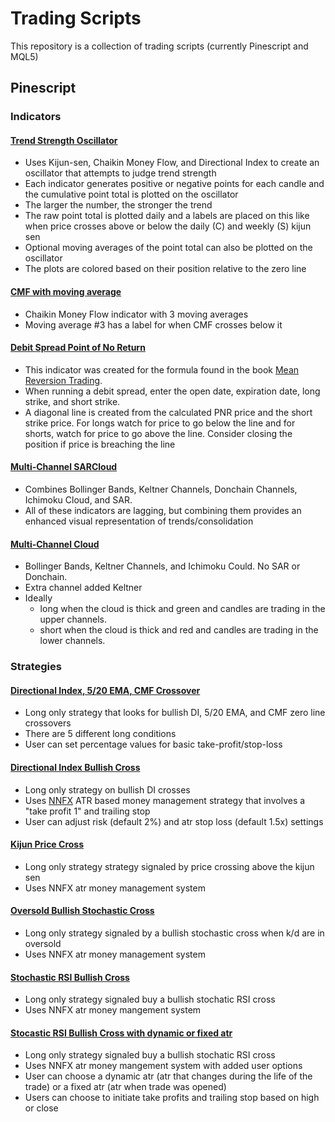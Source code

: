 # Trading Scripts
This repository is a collection of trading scripts (currently Pinescript and MQL5)

## Pinescript
### Indicators
#### [Trend Strength Oscillator](https://github.com/robinpunn/trade/blob/main/pinescript/indicators/trend-strenth.pine)
- Uses Kijun-sen, Chaikin Money Flow, and Directional Index to create an oscillator that attempts to judge trend strength
- Each indicator generates positive or negative points for each candle and the cumulative point total is plotted on the oscillator
- The larger the number, the stronger the trend
- The raw point total is plotted daily and a labels are placed on this like when price crosses above or below the daily (C) and weekly (S) kijun sen
- Optional moving averages of the point total can also be plotted on the oscillator
- The plots are colored based on their position relative to the zero line

#### [CMF with moving average](https://github.com/robinpunn/trade/blob/main/pinescript/indicators/cmf-ma.pine)
- Chaikin Money Flow indicator with 3 moving averages
- Moving average #3 has a label for when CMF crosses below it

#### [Debit Spread Point of No Return](https://github.com/robinpunn/trade/blob/main/pinescript/indicators/debit-spread-pnr.pine)
- This indicator was created for the formula found in the book [Mean Reversion Trading](https://www.amazon.com/Mean-Reversion-Trading-Technical-Analysis-ebook/dp/B0B781VTZX/ref=sr_1_1?crid=35C2DW94FESUV&dib=eyJ2IjoiMSJ9.26n3tNbcUQflWrHzWPbPcAEHOCCw44N8TkqgrJHtWTWVrwRqUW95sm-qD6-plM5QiMpKUnqBi5SzLISKXLK2dO6zs3_pWJBfzTnhDwvF0Bs.mMBT33qp9k_URothrDm0eGMz_ALZ9OzmPgI7sE5Ku9Y&dib_tag=se&keywords=mean+reversion+trading+nishant+pant&qid=1723005127&sprefix=mean+rever%2Caps%2C106&sr=8-1).
- When running a debit spread, enter the open date, expiration date, long strike, and short strike. 
- A diagonal line is created from the calculated PNR price and the short strike price. For longs watch for price to go below the line and for shorts, watch for price to go above the line. Consider closing the position if price is breaching the line

#### [Multi-Channel SARCloud](https://github.com/robinpunn/trade/blob/main/pinescript/indicators/bb-kc-chain-ichi-sar.pine)
- Combines Bollinger Bands, Keltner Channels, Donchain Channels, Ichimoku Cloud, and SAR. 
- All of these indicators are lagging, but combining them provides an enhanced visual representation of trends/consolidation

#### [Multi-Channel Cloud](https://github.com/robinpunn/trade/blob/main/pinescript/indicators/multi-channel-cloud.pine)
- Bollinger Bands, Keltner Channels, and Ichimoku Could. No SAR or Donchain.
- Extra channel added Keltner
- Ideally
    - long when the cloud is thick and green and candles are trading in the upper channels.
    - short when the cloud is thick and red and candles are trading in the lower channels.

### Strategies
#### [Directional Index, 5/20 EMA, CMF Crossover](https://github.com/robinpunn/trade/blob/main/pinescript/strategies/crossover-cmf.pine)
- Long only strategy that looks for bullish DI, 5/20 EMA, and CMF zero line crossovers
- There are 5 different long conditions
- User can set percentage values for basic take-profit/stop-loss 

#### [Directional Index Bullish Cross](https://github.com/robinpunn/trade/blob/main/pinescript/strategies/dmi-cross.pine)
- Long only strategy on bullish DI crosses
- Uses [NNFX](https://youtu.be/bqWLFNpK6eg?list=PLPqWQo6-TXfE8G_Mmxow0znSSoWTu44e7&t=839) ATR based money management strategy that involves a "take profit 1" and trailing stop
- User can adjust risk (default 2%) and atr stop loss (default 1.5x) settings

#### [Kijun Price Cross](https://github.com/robinpunn/trade/blob/main/pinescript/strategies/kijun-price-cross.pine)
- Long only strategy strategy signaled by price crossing above the kijun sen
- Uses NNFX atr money management system

#### [Oversold Bullish Stochastic Cross](https://github.com/robinpunn/trade/blob/main/pinescript/strategies/stochastic-cross-oversold.pine)
- Long only strategy signaled by a bullish stochastic cross when k/d are in oversold
- Uses NNFX atr money management system

#### [Stochastic RSI Bullish Cross](https://github.com/robinpunn/trade/blob/main/pinescript/strategies/stochastic-cross-nnfx.pine)
- Long only strategy signaled buy a bullish stochatic RSI cross
- Uses NNFX atr money mangement system

#### [Stocastic RSI Bullish Cross with dynamic or fixed atr](https://github.com/robinpunn/trade/blob/main/pinescript/strategies/user-choice-stochRsi-nnfx.pine)
- Long only strategy signaled buy a bullish stochatic RSI cross
- Uses NNFX atr money mangement system with added user options
- User can choose a dynamic atr (atr that changes during the life of the trade) or a fixed atr (atr when trade was opened)
- Users can choose to initiate take profits and trailing stop based on high or close